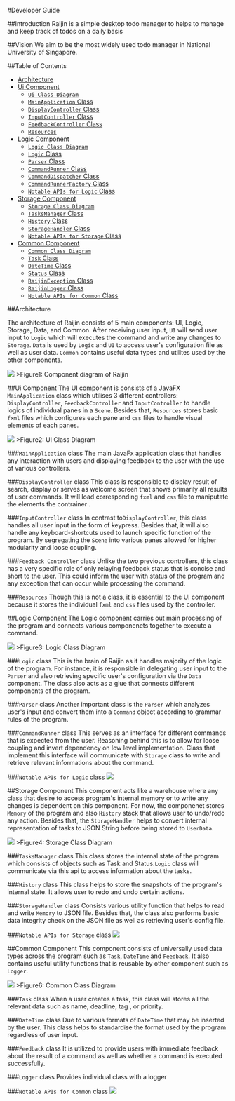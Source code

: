 #Developer Guide

##Introduction
Raijin is a simple desktop todo manager to helps to manage and keep track of todos on a daily basis 

##Vision
We aim to be the most widely used todo manager in National University of Singapore. 

##Table of Contents

- [Architecture](#architecture)
- [Ui Component](#ui-component)
  - [`Ui Class Diagram`](#ui-class-diagram)
  - [`MainApplication` Class](#mainapplication-class)
  - [`DisplayController` Class](#displaycontroller-class)
  - [`InputController` Class](#inputcontroller-class)
  - [`FeedbackController` Class](#feedbackcontroller-class)
  - [`Resources`](#resources)
- [Logic Component](#logic-component)
  - [`Logic Class Diagram`](#logic-class-diagram)
  - [`Logic` Class](#logic-class)
  - [`Parser` Class](#parser-class)
  - [`CommandRunner` Class](#commandrunner-class)
  - [`CommandDispatcher` Class](#commanddispatcher-class)
  - [`CommandRunnerFactory` Class](#commandrunnerfactory-class)
  - [`Notable APIs for Logic` Class](#notable-apis-for-logic-class)
- [Storage Component](#storage-component)
  - [`Storage Class Diagram`](#storage-class-diagram)
  - [`TasksManager` Class](#tasksmanager-class)
  - [`History` Class](#history-class)
  - [`StorageHandler` Class](#storagehandler-class)
  - [`Notable APIs for Storage` Class](#notable-apis-for-storage-class)
- [Common Component](#common-componenet)
  - [`Common Class Diagram`](#common-class-diagram)
  - [`Task` Class](#task-class)
  - [`DateTime` Class](#datetime-class)
  - [`Status` Class](#status-class)
  - [`RaijinException` Class](#raijinexception-class)
  - [`RaijinLogger` Class](#raijinlogger-class)
  - [`Notable APIs for Common` Class](#notable-apis-for-common-class)


##Architecture

The architecture of Raijin consists of 5 main components: UI, Logic, Storage, Data,
and Common. After receiving user input, `UI` will send user input to `Logic` which will executes the command
and write any changes to `Storage`. `Data` is used by `Logic` and `UI` to access user's configuration file as 
well as user data. `Common` contains useful data types and utilites used by the other components.

<img src="Images/architecture.png">
>Figure1: Component diagram of Raijin

##Ui Component
The UI component is consists of a JavaFX `MainApplication` class which utilises 3 different controllers:
`DisplayController`, `FeedbackController` and `InputController` to handle logics of individual panes in 
a `Scene`. Besides that, `Resources` stores basic `fxml` files which configures each pane and `css` files
to handle visual elements of each panes.

<img src="Images/ui-class-diagram.png">
>Figure2: UI Class Diagram 

###`MainApplication` class
The main JavaFx application class that handles any interaction with users and displaying feedback to the 
user with the use of various controllers.

###`DisplayController` class
This class is responsible to display result of search, display or serves as welcome screen that shows
primarily all results of user commands. It will load corresponding `fxml` and `css` file to maniputate 
the elements the contrainer .

###`InputController` class
In contrast to`DisplayController`, this class handles all user input in the form of keypress. Besides that, 
it will also handle any keyboard-shortcuts used to launch specific function of the program. By segregating the `Scene`
into various panes allowed for higher modularity and loose coupling.

###`Feedback Controller` class
Unlike the two previous controllers, this class has a very specific role of only relaying feedback status 
that is concise and short to the user. This could inform the user with status of the program and any exception
that can occur while processing the command.

###`Resources`
Though this is not a class, it is essential to the UI component because it stores the individual `fxml` and 
`css` files used by the controller.

##Logic Component
The Logic component carries out main processing of the program and connects various componenets together 
to execute a command. 

<img src="Images/logic-class-diagram.png">
>Figure3: Logic Class Diagram 

###`Logic` class
This is the brain of Raijin as it handles majority of the logic of the program. For instance, it is responsible 
in delegating user input to the `Parser` and also retrieving specific user's configuration via the `Data` component.
The class also acts as a glue that connects different components of the program.

###`Parser` class
Another important class is the `Parser` which analyzes user's input and convert them into 
a `Command` object according to grammar rules of the program. 

###`CommandRunner` class
This serves as an interface for different commands that is expected from the user. Reasoning behind this is to allow 
for loose coupling and invert dependency on low level implementation. Class that implement this interface will
communicate with `Storage` class to write and retrieve relevant informations about the command. 

###`Notable APIs for Logic` class
<img src="Images/logic-api.png">

##Storage Component
This component acts like a warehouse where any class that desire to access program's internal memory or to write any changes is dependent on this component. For now, the componenet stores `Memory` of the program and also `History` stack that allows user to undo/redo any action. Besides that, the `StorageHandler` helps to convert internal representation of tasks to JSON String before being stored to `UserData`. 

<img src="Images/storage-class-diagram.png">
>Figure4: Storage Class Diagram 

###`TasksManager` class
This class stores the internal state of the program which consists of objects such as 
Task and Status.`Logic` class will communicate via this api to access information about the tasks.

###`History` class 
This class helps to store the snapshots of the program's internal state. It allows user to redo and 
undo certain actions. 

###`StorageHandler` class
Consists various utility function that helps to read and write `Memory` to JSON file. Besides that, 
the class also performs basic data integrity check on the JSON file as well as retrieving user's
config file.

###`Notable APIs for Storage` class
<img src="Images/storage-api.png">

##Common Component
This component consists of universally used data types across the program such as `Task`, `DateTime` and 
`Feedback`. It also contains useful utility functions that is reusable by other component such as `Logger`. 

<img src="Images/common-class-diagram.png">
>Figure6: Common Class Diagram 

###`Task` class
When a user creates a task, this class will stores all the relevant data such as name, deadline, tag , 
or priority. 

###`DateTime` class
Due to various formats of `DateTime` that may be inserted by the user. This class helps to standardise the 
format used by the program regardless of user input. 

###`Feedback` class
It is utilized to provide users with immediate feedback about the result of a command as well as whether a 
command is executed successfully. 

###`Logger` class
Provides individual class with a logger 

###`Notable APIs for Common` class
<img src="Images/common-api.png">

